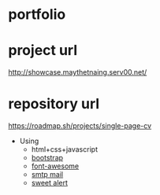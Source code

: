 # portfolio

# project url
  http://showcase.maythetnaing.serv00.net/

# repository url
  https://roadmap.sh/projects/single-page-cv

* Using
  * html+css+javascript
  * [bootstrap](https://getbootstrap.com/)
  * [font-awesome](https://fontawesome.com/)
  * [smtp mail](https://www.emailjs.com/)
  * [sweet alert](https://sweetalert.js.org/)

